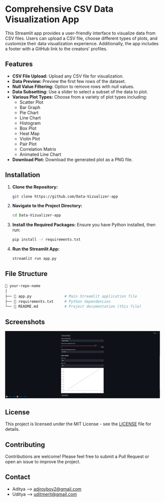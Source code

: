 # Comprehensive CSV Data Visualization App

This Streamlit app provides a user-friendly interface to visualize data from CSV files. Users can upload a CSV file, choose different types of plots, and customize their data visualization experience. Additionally, the app includes a footer with a GitHub link to the creators' profiles.

## Features

- **CSV File Upload:** Upload any CSV file for visualization.
- **Data Preview:** Preview the first few rows of the dataset.
- **Null Value Filtering:** Option to remove rows with null values.
- **Data Subsetting:** Use a slider to select a subset of the data to plot.
- **Various Plot Types:** Choose from a variety of plot types including:
  - Scatter Plot
  - Bar Graph
  - Pie Chart
  - Line Chart
  - Histogram
  - Box Plot
  - Heat Map
  - Violin Plot
  - Pair Plot
  - Correlation Matrix
  - Animated Line Chart
- **Download Plot:** Download the generated plot as a PNG file.

## Installation

1. **Clone the Repository:**
   ```bash
   git clone https://github.com/Data-Vizualizer-app
   ```
2. **Navigate to the Project Directory:**
   ```bash
   cd Data-Vizualizer-app
   ```
3. **Install the Required Packages:**
   Ensure you have Python installed, then run:
   ```bash
   pip install -r requirements.txt
   ```
4. **Run the Streamlit App:**
   ```bash
   streamlit run app.py
   ```
## File Structure

```bash
📁 your-repo-name
│
├── 📄 app.py               # Main Streamlit application file
├── 📄 requirements.txt     # Python dependencies
└── 📄 README.md            # Project documentation (this file)
```
## Screenshots

![Data Visualizer App](https://github.com/AdityaRoy999/Data-Visualizer-app/blob/main/app.png)

## License

This project is licensed under the MIT License - see the [LICENSE](LICENSE) file for details.

## Contributing

Contributions are welcome! Please feel free to submit a Pull Request or open an issue to improve the project.

## Contact

- Aditya --> adiroyboy2@gmail.com
- Uditya --> uditmerit@gmail.com
   

